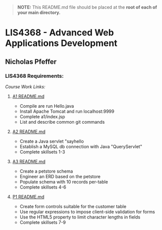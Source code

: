 > **NOTE:** This README.md file should be placed at the **root of each of your main directory.**

# LIS4368 - Advanced Web Applications Development

## Nicholas Pfeffer

### LIS4368 Requirements:

_Course Work Links:_

1. [A1 README.md](a1/README.md "My A1 README.md file")

      - Compile are run Hello.java
      - Install Apache Tomcat and run localhost:9999
      - Complete a1/index.jsp
      - List and describe common git commands    
        
2. [A2 README.md](a2/README.md "My A2 README.md file")

      - Create a Java servlet "sayhello   
      - Establish a MySQL db connection with Java "QueryServlet"
      - Complete skillsets 1-3

2. [A3 README.md](a3/README.md "My A3 README.md file")

      - Create a petstore schema
      - Engineer an ERD based on the petstore
      - Populate schema with 10 records per-table
      - Complete skillsets 4-6

3. [P1 README.md](p1/README.md "My P1 README.md file")

      - Create form controls suitable for the customer table
      - Use regular expressions to impose client-side validation for forms
      - Use the HTML5 property to limit character lengths in fields
      - Complete skillsets 7-9
